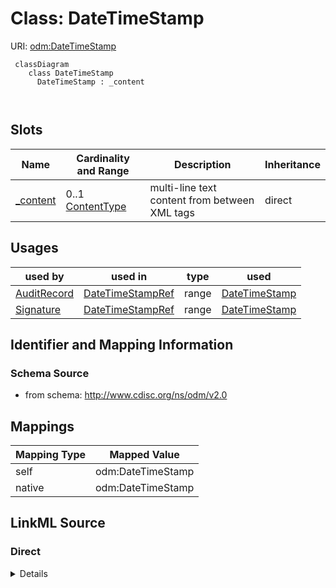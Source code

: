 # Class: DateTimeStamp



URI: [odm:DateTimeStamp](http://www.cdisc.org/ns/odm/v2.0/DateTimeStamp)



```mermaid
 classDiagram
    class DateTimeStamp
      DateTimeStamp : _content
        
      
```




<!-- no inheritance hierarchy -->


## Slots

| Name | Cardinality and Range | Description | Inheritance |
| ---  | --- | --- | --- |
| [_content](_content.md) | 0..1 <br/> [ContentType](ContentType.md) | multi-line text content from between XML tags | direct |





## Usages

| used by | used in | type | used |
| ---  | --- | --- | --- |
| [AuditRecord](AuditRecord.md) | [DateTimeStampRef](DateTimeStampRef.md) | range | [DateTimeStamp](DateTimeStamp.md) |
| [Signature](Signature.md) | [DateTimeStampRef](DateTimeStampRef.md) | range | [DateTimeStamp](DateTimeStamp.md) |






## Identifier and Mapping Information







### Schema Source


* from schema: http://www.cdisc.org/ns/odm/v2.0





## Mappings

| Mapping Type | Mapped Value |
| ---  | ---  |
| self | odm:DateTimeStamp |
| native | odm:DateTimeStamp |





## LinkML Source

<!-- TODO: investigate https://stackoverflow.com/questions/37606292/how-to-create-tabbed-code-blocks-in-mkdocs-or-sphinx -->

### Direct

<details>
```yaml
name: DateTimeStamp
from_schema: http://www.cdisc.org/ns/odm/v2.0
slots:
- _content
slot_usage:
  range:
    name: range
    id_prefixes:
    - datetime
class_uri: odm:DateTimeStamp

```
</details>

### Induced

<details>
```yaml
name: DateTimeStamp
from_schema: http://www.cdisc.org/ns/odm/v2.0
slot_usage:
  range:
    name: range
    id_prefixes:
    - datetime
attributes:
  name: _content
  description: multi-line text content from between XML tags
  from_schema: http://www.cdisc.org/ns/odm/v2.0
  rank: 1000
  alias: _content
  owner: DateTimeStamp
  domain_of:
  - CheckValue
  - Code
  - WorkflowEnd
  - UserName
  - Prefix
  - Suffix
  - FullName
  - GivenName
  - FamilyName
  - StreetName
  - HouseNumber
  - City
  - StateProv
  - Country
  - PostalCode
  - OtherText
  - Meaning
  - LegalReason
  - DateTimeStamp
  - ReasonForChange
  - SourceID
  - FlagValue
  - FlagType
  - Value
  - TranslatedText
  range: _contentType
class_uri: odm:DateTimeStamp

```
</details>